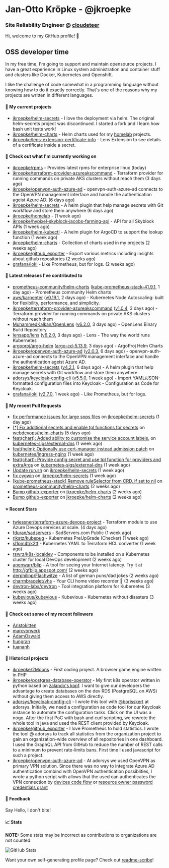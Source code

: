 # Jan-Otto Kröpke - @jkroepke
### Site Reliability Engineer @ [cloudeteer](https://cloudeteer.de/)

Hi, welcome to my GitHub profile! 👋

## OSS developer time
In my free time, I'm going to support and maintain opensource projects. I have a great experience in Linux system administration and container stuff and clusters like Docker, Kubernetes and Openshift.

I like the challenge of code somewhat in a programming language without knowing how to do it exactly correctly. That's one of the reasons why my projects are written in different languages.

#### 🌱 My current projects
- [jkroepke/helm-secrets](https://github.com/jkroepke/helm-secrets) - I love the deployment via helm. The original helm-secrets project was discontinued. I started a fork and I learn how bash unit tests work!
- [jkroepke/helm-charts](https://github.com/jkroepke/helm-charts) - Helm charts used for my [homelab](https://github.com/jkroepke/homelab) projects.
- [jkroepke/lens-extension-certificate-info](https://github.com/jkroepke/lens-extension-certificate-info) - Lens Extension to see details of a certificate inside a secret.

#### 👷 Check out what I'm currently working on

- [jkroepke/rpms](https://github.com/jkroepke/rpms) - Provides latest rpms for enterprise linux (today)
- [jkroepke/terraform-provider-azureakscommand](https://github.com/jkroepke/terraform-provider-azureakscommand) - Terraform provider for running commands on private AKS clusters without reach them (3 days ago)
- [jkroepke/openvpn-auth-azure-ad](https://github.com/jkroepke/openvpn-auth-azure-ad) - openvpn-auth-azure-ad connects to the OpenVPN management interface and handle the authentication ageist Azure AD. (6 days ago)
- [jkroepke/helm-secrets](https://github.com/jkroepke/helm-secrets) - A helm plugin that help manage secrets with Git workflow and store them anywhere (6 days ago)
- [jkroepke/homelab](https://github.com/jkroepke/homelab) -  (1 week ago)
- [jkroepke/hypixel-skyblock-jacobs-farming-api](https://github.com/jkroepke/hypixel-skyblock-jacobs-farming-api) - API for all Skyblock APIs (1 week ago)
- [jkroepke/helm-kubectl](https://github.com/jkroepke/helm-kubectl) - A helm plugin for ArgoCD to support the lookup function (1 week ago)
- [jkroepke/helm-charts](https://github.com/jkroepke/helm-charts) - Collection of charts used in my projects (2 weeks ago)
- [jkroepke/github_exporter](https://github.com/jkroepke/github_exporter) - Export various metrics including insights about github repositories (2 weeks ago)
- [grafana/loki](https://github.com/grafana/loki) - Like Prometheus, but for logs. (2 weeks ago)

#### 🔭 Latest releases I've contributed to

- [prometheus-community/helm-charts](https://github.com/prometheus-community/helm-charts) ([kube-prometheus-stack-41.9.1](https://github.com/prometheus-community/helm-charts/releases/tag/kube-prometheus-stack-41.9.1), 1 day ago) - Prometheus community Helm charts
- [aws/karpenter](https://github.com/aws/karpenter) ([v0.19.1](https://github.com/aws/karpenter/releases/tag/v0.19.1), 2 days ago) - Kubernetes Node Autoscaling: built for flexibility, performance, and simplicity.
- [jkroepke/terraform-provider-azureakscommand](https://github.com/jkroepke/terraform-provider-azureakscommand) ([v1.0.4](https://github.com/jkroepke/terraform-provider-azureakscommand/releases/tag/v1.0.4), 3 days ago) - Terraform provider for running commands on private AKS clusters without reach them
- [MuhammedKalkan/OpenLens](https://github.com/MuhammedKalkan/OpenLens) ([v6.2.0](https://github.com/MuhammedKalkan/OpenLens/releases/tag/v6.2.0), 3 days ago) - OpenLens Binary Build Repository
- [lensapp/lens](https://github.com/lensapp/lens) ([v6.2.0](https://github.com/lensapp/lens/releases/tag/v6.2.0), 3 days ago) - Lens - The way the world runs Kubernetes
- [argoproj/argo-helm](https://github.com/argoproj/argo-helm) ([argo-cd-5.13.9](https://github.com/argoproj/argo-helm/releases/tag/argo-cd-5.13.9), 3 days ago) - ArgoProj Helm Charts
- [jkroepke/openvpn-auth-azure-ad](https://github.com/jkroepke/openvpn-auth-azure-ad) ([v2.0.3](https://github.com/jkroepke/openvpn-auth-azure-ad/releases/tag/v2.0.3), 6 days ago) - openvpn-auth-azure-ad connects to the OpenVPN management interface and handle the authentication ageist Azure AD.
- [jkroepke/helm-secrets](https://github.com/jkroepke/helm-secrets) ([v4.2.1](https://github.com/jkroepke/helm-secrets/releases/tag/v4.2.1), 6 days ago) - A helm plugin that help manage secrets with Git workflow and store them anywhere
- [adorsys/keycloak-config-cli](https://github.com/adorsys/keycloak-config-cli) ([v5.5.0](https://github.com/adorsys/keycloak-config-cli/releases/tag/v5.5.0), 1 week ago) - Import YAML/JSON-formatted configuration files into Keycloak - Configuration as Code for Keycloak.
- [grafana/loki](https://github.com/grafana/loki) ([v2.7.0](https://github.com/grafana/loki/releases/tag/v2.7.0), 1 week ago) - Like Prometheus, but for logs.

#### 🔨 My recent Pull Requests

- [fix performance issues for large sops files](https://github.com/jkroepke/helm-secrets/pull/293) on [jkroepke/helm-secrets](https://github.com/jkroepke/helm-secrets) (1 day ago)
- [[*] Fix additional secrets and enable tpl functions for secrets](https://github.com/webdevops/helm-charts/pull/1) on [webdevops/helm-charts](https://github.com/webdevops/helm-charts) (5 days ago)
- [feat(chart): Added ability to customise the service account labels.](https://github.com/kubernetes-sigs/external-dns/pull/3145) on [kubernetes-sigs/external-dns](https://github.com/kubernetes-sigs/external-dns) (1 week ago)
- [feat(helm): Optionally use cert-manager instead admission patch](https://github.com/kubernetes/ingress-nginx/pull/9279) on [kubernetes/ingress-nginx](https://github.com/kubernetes/ingress-nginx) (1 week ago)
- [feat(chart): Provide config secret and use tpl function for providers and extraArgs](https://github.com/kubernetes-sigs/external-dns/pull/3144) on [kubernetes-sigs/external-dns](https://github.com/kubernetes-sigs/external-dns) (1 week ago)
- [Update run.sh](https://github.com/jkroepke/helm-secrets/pull/288) on [jkroepke/helm-secrets](https://github.com/jkroepke/helm-secrets) (1 week ago)
- [fix cygwin](https://github.com/jkroepke/helm-secrets/pull/286) on [jkroepke/helm-secrets](https://github.com/jkroepke/helm-secrets) (1 week ago)
- [[kube-prometheus-stack] Remove ruleSelector from CRD, if set to nil](https://github.com/prometheus-community/helm-charts/pull/2648) on [prometheus-community/helm-charts](https://github.com/prometheus-community/helm-charts) (2 weeks ago)
- [Bump github-exporter](https://github.com/jkroepke/helm-charts/pull/27) on [jkroepke/helm-charts](https://github.com/jkroepke/helm-charts) (2 weeks ago)
- [Bump github-exporter](https://github.com/jkroepke/helm-charts/pull/26) on [jkroepke/helm-charts](https://github.com/jkroepke/helm-charts) (2 weeks ago)

#### ⭐ Recent Stars

- [twiessner/terraform-azure-devops-project](https://github.com/twiessner/terraform-azure-devops-project) - Terraform module to use Azure Devops services at scale. (4 days ago)
- [fduran/sadservers](https://github.com/fduran/sadservers) - SadServers.com Public (1 week ago)
- [rikatz/kubepug](https://github.com/rikatz/kubepug) - Kubernetes PreUpGrade (Checker) (1 week ago)
- [sl1pm4t/k2tf](https://github.com/sl1pm4t/k2tf) - Kubernetes YAML to Terraform HCL converter (1 week ago)
- [rswrz/k8s-localdev](https://github.com/rswrz/k8s-localdev) - Components to be installed on a Kubernetes cluster for local DevOps development (2 weeks ago)
- [apenwarr/blip](https://github.com/apenwarr/blip) - A tool for seeing your Internet latency.  Try it at http://gfblip.appspot.com/ (2 weeks ago)
- [derphilipp/Flachwitze](https://github.com/derphilipp/Flachwitze) - A list of german puns/dad jokes (2 weeks ago)
- [charmbracelet/vhs](https://github.com/charmbracelet/vhs) - Your CLI home video recorder 📼 (3 weeks ago)
- [devtron-labs/devtron](https://github.com/devtron-labs/devtron) - Tool integration platform for Kubernetes (3 weeks ago)
- [kubevious/kubevious](https://github.com/kubevious/kubevious) - Kubevious - Kubernetes without disasters (3 weeks ago)

#### 👯 Check out some of my recent followers

- [Aristokitten](https://github.com/Aristokitten)
- [marcvorwerk](https://github.com/marcvorwerk)
- [AdamOswald](https://github.com/AdamOswald)
- [hungran](https://github.com/hungran)
- [tuananh](https://github.com/tuananh)

#### 📜 Historical projects
- [jkroepke/2Moons](https://github.com/jkroepke/2Moons) - First coding project. A browser game engine written in PHP
- [jkroepke/postgres-database-operator](https://github.com/jkroepke/postgres-database-operator) - My first k8s operator written in python based on [zalando's kopf](https://github.com/zalando-incubator/kopf). I want to give our developers the advantage to create databases on the dev RDS (PostgreSQL on AWS) without giving them access to AWS directly.
- [adorsys/keycloak-config-cli](https://github.com/adorsys/keycloak-config-cli) - I wrote this tool with [@borisskert](https://github.com/borisskert) at adorsys. Initially, we need a configuration as code tool for our Keycloak instance to automate the configuration tasks. Click on the UI was a nogo. After the first PoC with bash and curl scripting, we rewrote the whole tool in java and used the REST client provided by Keycloak.
- [jkroepke/github_exporter](https://github.com/jkroepke/github_exporter) - I love Prometheus to hold statistics. I wrote the tool @ adorsys to track all statistics from the organization project to gain an organization-wide overview of all repositories in one dashboard. I used the GraphQL API from GitHub to reduce the number of REST calls to a minimum to prevent rate-limits bans. First time I used javascript for such a project.
- [jkroepke/openvpn-auth-azure-ad](https://github.com/jkroepke/openvpn-auth-azure-ad) - At adorsys we used OpenVPN as primary VPN solution. Since there was no way to integrate Azure AD authentication combind with OpenVPN authentication possiblities, I wrote a python script with allows that the used can authenticates the VPN connection by [devices code flow](https://docs.microsoft.com/en-us/azure/active-directory/develop/v2-oauth2-device-code) or [resource owner password credentials grant](https://docs.microsoft.com/en-us/azure/active-directory/develop/v2-oauth-ropc)

#### 💬 Feedback

Say Hello, I don't bite!

#### 📈 Stats

**NOTE:** Some stats may be incorrect as contributions to organizations
are not counted.

![GitHub Stats](https://github-readme-stats.vercel.app/api?username=jkroepke&count_private=false&theme=tokyonight&show_icons=true)

Want your own self-generating profile page? Check out [readme-scribe](https://github.com/muesli/readme-scribe)!
